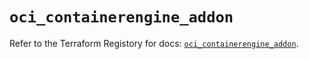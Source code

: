 # `oci_containerengine_addon`

Refer to the Terraform Registory for docs: [`oci_containerengine_addon`](https://registry.terraform.io/providers/oracle/oci/6.18.0/docs/resources/containerengine_addon).
